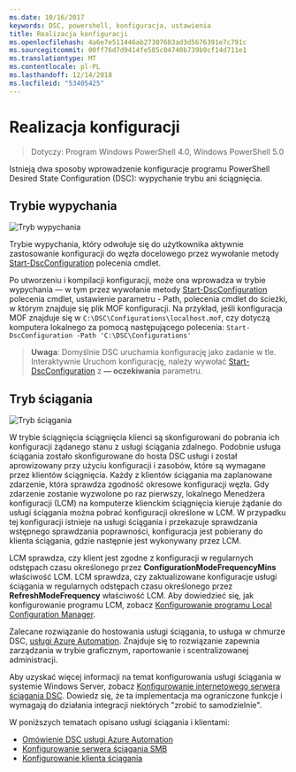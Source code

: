 ```yaml
---
ms.date: 10/16/2017
keywords: DSC, powershell, konfiguracja, ustawienia
title: Realizacja konfiguracji
ms.openlocfilehash: 4a6e7e511446ab27307683ad3d5676391e7c791c
ms.sourcegitcommit: 00ff76d7d9414fe585c04740b739b9cf14d711e1
ms.translationtype: MT
ms.contentlocale: pl-PL
ms.lasthandoff: 12/14/2018
ms.locfileid: "53405425"
---
```

# <a name="enacting-configurations"></a>Realizacja konfiguracji

>Dotyczy: Program Windows PowerShell 4.0, Windows PowerShell 5.0

Istnieją dwa sposoby wprowadzenie konfiguracje programu PowerShell Desired State Configuration (DSC): wypychanie trybu ani ściągnięcia.

## <a name="push-mode"></a>Trybie wypychania

![Tryb wypychania](../images/pushModel.png "wypychania jak działa tryb")

Trybie wypychania, który odwołuje się do użytkownika aktywnie zastosowanie konfiguracji do węzła docelowego przez wywołanie metody [Start-DscConfiguration](/powershell/module/psdesiredstateconfiguration/start-dscconfiguration) polecenia cmdlet.

Po utworzeniu i kompilacji konfiguracji, może ona wprowadza w trybie wypychania — w tym przez wywołanie metody [Start-DscConfiguration](/powershell/module/psdesiredstateconfiguration/start-dscconfiguration) polecenia cmdlet, ustawienie parametru - Path, polecenia cmdlet do ścieżki, w którym znajduje się plik MOF konfiguracji.
Na przykład, jeśli konfiguracja MOF znajduje się w `C:\DSC\Configurations\localhost.mof`, czy dotyczą komputera lokalnego za pomocą następującego polecenia: `Start-DscConfiguration -Path 'C:\DSC\Configurations'`

> __Uwaga__: Domyślnie DSC uruchamia konfigurację jako zadanie w tle. Interaktywnie Uruchom konfigurację, należy wywołać [Start-DscConfiguration](/powershell/module/psdesiredstateconfiguration/start-dscconfiguration) z __— oczekiwania__ parametru.

## <a name="pull-mode"></a>Tryb ściągania

![Tryb ściągania](../images/pullModel.png "jak ściągać działa tryb")

W trybie ściągnięcia ściągnięcia klienci są skonfigurowani do pobrania ich konfiguracji żądanego stanu z usługi ściągania zdalnego.
Podobnie usługa ściągania zostało skonfigurowane do hosta DSC usługi i został aprowizowany przy użyciu konfiguracji i zasobów, które są wymagane przez klientów ściągnięcia.
Każdy z klientów ściągania ma zaplanowane zdarzenie, która sprawdza zgodność okresowe konfiguracji węzła.
Gdy zdarzenie zostanie wyzwolone po raz pierwszy, lokalnego Menedżera konfiguracji (LCM) na komputerze klienckim ściągnięcia kieruje żądanie do usługi ściągania można pobrać konfiguracji określone w LCM.
W przypadku tej konfiguracji istnieje na usługi ściągania i przekazuje sprawdzania wstępnego sprawdzania poprawności, konfiguracja jest pobierany do klienta ściągania, gdzie następnie jest wykonywany przez LCM.

LCM sprawdza, czy klient jest zgodne z konfiguracji w regularnych odstępach czasu określonego przez **ConfigurationModeFrequencyMins** właściwość LCM.
LCM sprawdza, czy zaktualizowane konfiguracje usługi ściągania w regularnych odstępach czasu określonego przez **RefreshModeFrequency** właściwość LCM.
Aby dowiedzieć się, jak konfigurowanie programu LCM, zobacz [Konfigurowanie programu Local Configuration Manager](../managing-nodes/metaConfig.md).

Zalecane rozwiązanie do hostowania usługi ściągania, to usługa w chmurze DSC, [usługi Azure Automation](https://azure.microsoft.com/services/automation/).
Znajduje się to rozwiązanie zapewnia zarządzania w trybie graficznym, raportowanie i scentralizowanej administracji.

Aby uzyskać więcej informacji na temat konfigurowania usługi ściągania w systemie Windows Server, zobacz [Konfigurowanie internetowego serwera ściągania DSC](pullServer.md).
Dowiedz się, że ta implementacja ma ograniczone funkcje i wymagają do działania integracji niektórych "zrobić to samodzielnie".

W poniższych tematach opisano usługi ściągania i klientami:

- [Omówienie DSC usługi Azure Automation](https://docs.microsoft.com/en-us/azure/automation/automation-dsc-overview)
- [Konfigurowanie serwera ściągania SMB](pullServerSMB.md)
- [Konfigurowanie klienta ściągania](pullClientConfigID.md)
